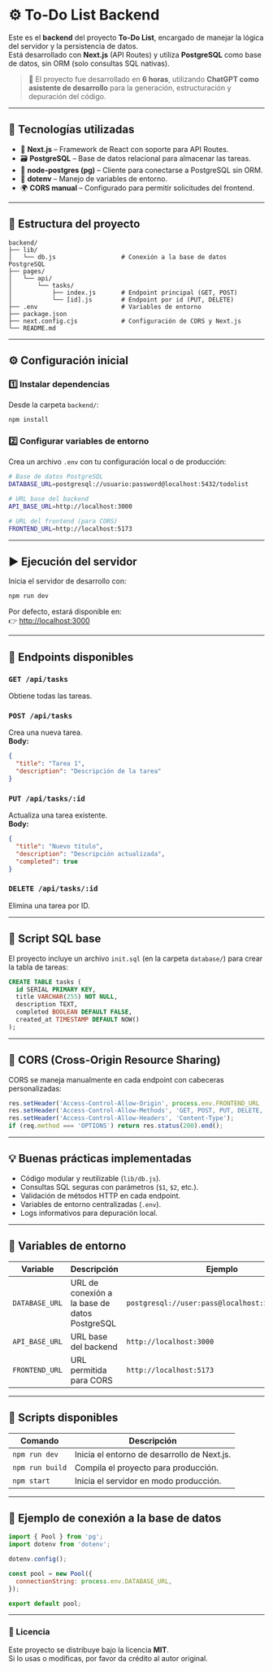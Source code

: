 # ⚙️ To-Do List Backend

Este es el **backend** del proyecto **To-Do List**, encargado de manejar la lógica del servidor y la persistencia de datos.  
Está desarrollado con **Next.js** (API Routes) y utiliza **PostgreSQL** como base de datos, sin ORM (solo consultas SQL nativas).

> 🧠 El proyecto fue desarrollado en **6 horas**, utilizando **ChatGPT como asistente de desarrollo** para la generación, estructuración y depuración del código.

---

## 🚀 Tecnologías utilizadas

- 🧩 **Next.js** – Framework de React con soporte para API Routes.
- 🗃️ **PostgreSQL** – Base de datos relacional para almacenar las tareas.
- 🧰 **node-postgres (pg)** – Cliente para conectarse a PostgreSQL sin ORM.
- 🔐 **dotenv** – Manejo de variables de entorno.
- 🌍 **CORS manual** – Configurado para permitir solicitudes del frontend.

---

## 📂 Estructura del proyecto

```
backend/
├── lib/
│   └── db.js                  # Conexión a la base de datos PostgreSQL
├── pages/
│   └── api/
│       └── tasks/
│           ├── index.js       # Endpoint principal (GET, POST)
│           └── [id].js        # Endpoint por id (PUT, DELETE)
├── .env                       # Variables de entorno
├── package.json
├── next.config.cjs            # Configuración de CORS y Next.js
└── README.md
```

---

## ⚙️ Configuración inicial

### 1️⃣ Instalar dependencias
Desde la carpeta `backend/`:

```bash
npm install
```

### 2️⃣ Configurar variables de entorno

Crea un archivo `.env` con tu configuración local o de producción:

```bash
# Base de datos PostgreSQL
DATABASE_URL=postgresql://usuario:password@localhost:5432/todolist

# URL base del backend
API_BASE_URL=http://localhost:3000

# URL del frontend (para CORS)
FRONTEND_URL=http://localhost:5173
```

---

## ▶️ Ejecución del servidor

Inicia el servidor de desarrollo con:

```bash
npm run dev
```

Por defecto, estará disponible en:  
👉 [http://localhost:3000](http://localhost:3000)

---

## 🧠 Endpoints disponibles

### `GET /api/tasks`
Obtiene todas las tareas.

### `POST /api/tasks`
Crea una nueva tarea.  
**Body:**
```json
{
  "title": "Tarea 1",
  "description": "Descripción de la tarea"
}
```

### `PUT /api/tasks/:id`
Actualiza una tarea existente.  
**Body:**
```json
{
  "title": "Nuevo título",
  "description": "Descripción actualizada",
  "completed": true
}
```

### `DELETE /api/tasks/:id`
Elimina una tarea por ID.

---

## 💾 Script SQL base

El proyecto incluye un archivo `init.sql` (en la carpeta `database/`) para crear la tabla de tareas:

```sql
CREATE TABLE tasks (
  id SERIAL PRIMARY KEY,
  title VARCHAR(255) NOT NULL,
  description TEXT,
  completed BOOLEAN DEFAULT FALSE,
  created_at TIMESTAMP DEFAULT NOW()
);
```

---

## 🔐 CORS (Cross-Origin Resource Sharing)

CORS se maneja manualmente en cada endpoint con cabeceras personalizadas:

```js
res.setHeader('Access-Control-Allow-Origin', process.env.FRONTEND_URL || '*');
res.setHeader('Access-Control-Allow-Methods', 'GET, POST, PUT, DELETE, OPTIONS');
res.setHeader('Access-Control-Allow-Headers', 'Content-Type');
if (req.method === 'OPTIONS') return res.status(200).end();
```

---

## 💡 Buenas prácticas implementadas

- Código modular y reutilizable (`lib/db.js`).
- Consultas SQL seguras con parámetros (`$1`, `$2`, etc.).
- Validación de métodos HTTP en cada endpoint.
- Variables de entorno centralizadas (`.env`).
- Logs informativos para depuración local.

---

## 🧩 Variables de entorno

| Variable | Descripción | Ejemplo |
|-----------|--------------|----------|
| `DATABASE_URL` | URL de conexión a la base de datos PostgreSQL | `postgresql://user:pass@localhost:5432/todolist` |
| `API_BASE_URL` | URL base del backend | `http://localhost:3000` |
| `FRONTEND_URL` | URL permitida para CORS | `http://localhost:5173` |

---

## 🧱 Scripts disponibles

| Comando | Descripción |
|----------|--------------|
| `npm run dev` | Inicia el entorno de desarrollo de Next.js. |
| `npm run build` | Compila el proyecto para producción. |
| `npm start` | Inicia el servidor en modo producción. |

---

## 📘 Ejemplo de conexión a la base de datos

```js
import { Pool } from 'pg';
import dotenv from 'dotenv';

dotenv.config();

const pool = new Pool({
  connectionString: process.env.DATABASE_URL,
});

export default pool;
```

---

### 🏁 Licencia

Este proyecto se distribuye bajo la licencia **MIT**.  
Si lo usas o modificas, por favor da crédito al autor original.
